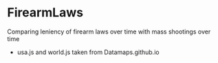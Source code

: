 # FirearmLaws
Comparing leniency of firearm laws over time with mass shootings over time

- usa.js and world.js taken from Datamaps.github.io
